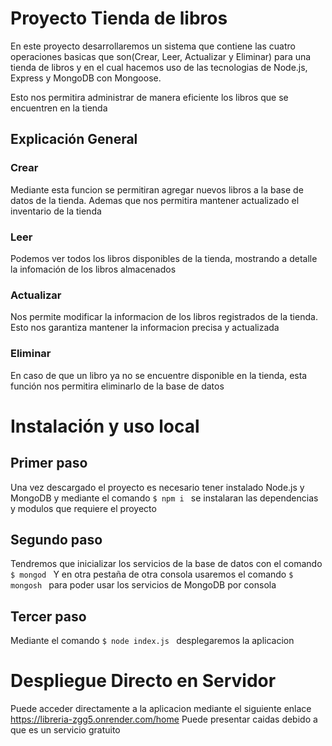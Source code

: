 # Proyecto Tienda de libros
En este proyecto desarrollaremos un sistema que contiene las cuatro operaciones basicas
que son(Crear, Leer, Actualizar y Eliminar) para una tienda de libros y en el cual hacemos
uso de las tecnologias de Node.js, Express y MongoDB con Mongoose.

Esto nos permitira administrar de manera eficiente los libros que se encuentren en la tienda

## Explicación General

### Crear
Mediante esta funcion se permitiran agregar nuevos libros a la base de datos de la tienda.
Ademas que nos permitira mantener actualizado el inventario de la tienda

### Leer
Podemos ver todos los libros disponibles de la tienda, mostrando a detalle la infomación 
de los libros almacenados 

### Actualizar
Nos permite modificar la informacion de los libros registrados de la tienda. Esto nos 
garantiza mantener la informacion precisa y actualizada

### Eliminar
En caso de que un libro ya no se encuentre disponible en la tienda, esta función nos permitira
eliminarlo de la base de datos

# Instalación y uso local

## Primer paso 
Una vez descargado el proyecto es necesario tener instalado Node.js y MongoDB
y mediante el comando 
`$ npm i `
se instalaran las dependencias y modulos que requiere el proyecto
## Segundo paso
Tendremos que inicializar los servicios de la base de datos con el comando
`$ mongod `
Y en otra pestaña de otra consola usaremos el comando
`$ mongosh `
para poder usar los servicios de MongoDB por consola 

## Tercer paso
Mediante el comando
`$ node index.js `
desplegaremos la aplicacion 

# Despliegue Directo en Servidor
Puede acceder directamente a la aplicacion mediante el siguiente enlace
https://libreria-zgg5.onrender.com/home Puede presentar caidas debido a que es un servicio gratuito 




